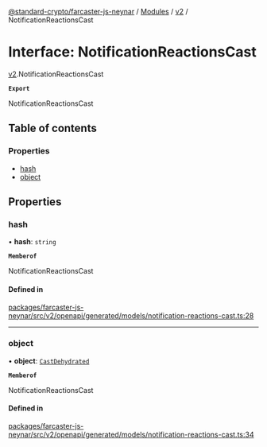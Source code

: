 [@standard-crypto/farcaster-js-neynar](../README.md) / [Modules](../modules.md) / [v2](../modules/v2.md) / NotificationReactionsCast

# Interface: NotificationReactionsCast

[v2](../modules/v2.md).NotificationReactionsCast

**`Export`**

NotificationReactionsCast

## Table of contents

### Properties

- [hash](v2.NotificationReactionsCast.md#hash)
- [object](v2.NotificationReactionsCast.md#object)

## Properties

### hash

• **hash**: `string`

**`Memberof`**

NotificationReactionsCast

#### Defined in

[packages/farcaster-js-neynar/src/v2/openapi/generated/models/notification-reactions-cast.ts:28](https://github.com/standard-crypto/farcaster-js/blob/main/packages/farcaster-js-neynar/src/v2/openapi/generated/models/notification-reactions-cast.ts#L28)

___

### object

• **object**: [`CastDehydrated`](../enums/v2.NotificationReactionsCastObjectEnum.md#castdehydrated)

**`Memberof`**

NotificationReactionsCast

#### Defined in

[packages/farcaster-js-neynar/src/v2/openapi/generated/models/notification-reactions-cast.ts:34](https://github.com/standard-crypto/farcaster-js/blob/main/packages/farcaster-js-neynar/src/v2/openapi/generated/models/notification-reactions-cast.ts#L34)

